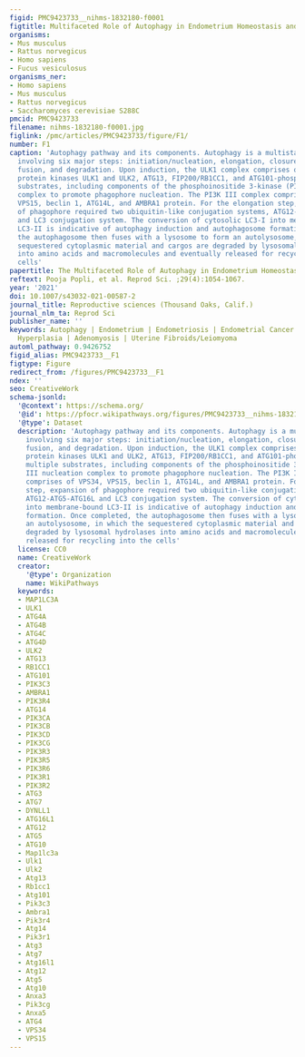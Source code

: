 ```yaml
---
figid: PMC9423733__nihms-1832180-f0001
figtitle: Multifaceted Role of Autophagy in Endometrium Homeostasis and Disease
organisms:
- Mus musculus
- Rattus norvegicus
- Homo sapiens
- Fucus vesiculosus
organisms_ner:
- Homo sapiens
- Mus musculus
- Rattus norvegicus
- Saccharomyces cerevisiae S288C
pmcid: PMC9423733
filename: nihms-1832180-f0001.jpg
figlink: /pmc/articles/PMC9423733/figure/F1/
number: F1
caption: 'Autophagy pathway and its components. Autophagy is a multistage process
  involving six major steps: initiation/nucleation, elongation, closure/maturation,
  fusion, and degradation. Upon induction, the ULK1 complex comprises of serine/threonine
  protein kinases ULK1 and ULK2, ATG13, FIP200/RB1CC1, and ATG101-phosphorylates multiple
  substrates, including components of the phosphoinositide 3-kinase (PI3K) III nucleation
  complex to promote phagophore nucleation. The PI3K III complex comprises of VPS34,
  VPS15, beclin 1, ATG14L, and AMBRA1 protein. For the elongation step, expansion
  of phagophore required two ubiquitin-like conjugation systems, ATG12-ATG5-ATG16L
  and LC3 conjugation system. The conversion of cytosolic LC3-I into membrane-bound
  LC3-II is indicative of autophagy induction and autophagosome formation. Once completed,
  the autophagosome then fuses with a lysosome to form an autolysosome, in which the
  sequestered cytoplasmic material and cargos are degraded by lysosomal hydrolases
  into amino acids and macromolecules and eventually released for recycling into the
  cells'
papertitle: The Multifaceted Role of Autophagy in Endometrium Homeostasis and Disease.
reftext: Pooja Popli, et al. Reprod Sci. ;29(4):1054-1067.
year: '2021'
doi: 10.1007/s43032-021-00587-2
journal_title: Reproductive sciences (Thousand Oaks, Calif.)
journal_nlm_ta: Reprod Sci
publisher_name: ''
keywords: Autophagy | Endometrium | Endometriosis | Endometrial Cancer | Endometrial
  Hyperplasia | Adenomyosis | Uterine Fibroids/Leiomyoma
automl_pathway: 0.9426752
figid_alias: PMC9423733__F1
figtype: Figure
redirect_from: /figures/PMC9423733__F1
ndex: ''
seo: CreativeWork
schema-jsonld:
  '@context': https://schema.org/
  '@id': https://pfocr.wikipathways.org/figures/PMC9423733__nihms-1832180-f0001.html
  '@type': Dataset
  description: 'Autophagy pathway and its components. Autophagy is a multistage process
    involving six major steps: initiation/nucleation, elongation, closure/maturation,
    fusion, and degradation. Upon induction, the ULK1 complex comprises of serine/threonine
    protein kinases ULK1 and ULK2, ATG13, FIP200/RB1CC1, and ATG101-phosphorylates
    multiple substrates, including components of the phosphoinositide 3-kinase (PI3K)
    III nucleation complex to promote phagophore nucleation. The PI3K III complex
    comprises of VPS34, VPS15, beclin 1, ATG14L, and AMBRA1 protein. For the elongation
    step, expansion of phagophore required two ubiquitin-like conjugation systems,
    ATG12-ATG5-ATG16L and LC3 conjugation system. The conversion of cytosolic LC3-I
    into membrane-bound LC3-II is indicative of autophagy induction and autophagosome
    formation. Once completed, the autophagosome then fuses with a lysosome to form
    an autolysosome, in which the sequestered cytoplasmic material and cargos are
    degraded by lysosomal hydrolases into amino acids and macromolecules and eventually
    released for recycling into the cells'
  license: CC0
  name: CreativeWork
  creator:
    '@type': Organization
    name: WikiPathways
  keywords:
  - MAP1LC3A
  - ULK1
  - ATG4A
  - ATG4B
  - ATG4C
  - ATG4D
  - ULK2
  - ATG13
  - RB1CC1
  - ATG101
  - PIK3C3
  - AMBRA1
  - PIK3R4
  - ATG14
  - PIK3CA
  - PIK3CB
  - PIK3CD
  - PIK3CG
  - PIK3R3
  - PIK3R5
  - PIK3R6
  - PIK3R1
  - PIK3R2
  - ATG3
  - ATG7
  - DYNLL1
  - ATG16L1
  - ATG12
  - ATG5
  - ATG10
  - Map1lc3a
  - Ulk1
  - Ulk2
  - Atg13
  - Rb1cc1
  - Atg101
  - Pik3c3
  - Ambra1
  - Pik3r4
  - Atg14
  - Pik3r1
  - Atg3
  - Atg7
  - Atg16l1
  - Atg12
  - Atg5
  - Atg10
  - Anxa3
  - Pik3cg
  - Anxa5
  - ATG4
  - VPS34
  - VPS15
---
```

